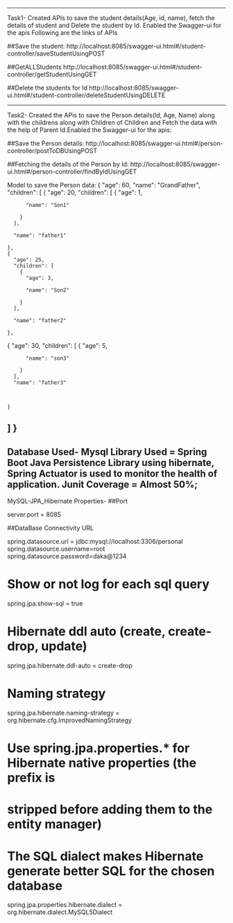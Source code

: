 ----
Task1-
Created APIs to save the student details(Age, id, name), fetch the details of student and Delete the student by Id. Enabled the
Swagger-ui for the apis
Following are the links of APIs

##Save the student:
http://localhost:8085/swagger-ui.html#/student-controller/saveStudentUsingPOST

##GetALLStudents
http://localhost:8085/swagger-ui.html#/student-controller/getStudentUsingGET

##Delete the students for Id
http://localhost:8085/swagger-ui.html#/student-controller/deleteStudentUsingDELETE

--------
Task2-
Created the APis to save the Person details(Id, Age, Name) along with the childrens along with Children of Children and Fetch the data with the help of Parent Id.Enabled the 
Swagger-ui for the apis:

##Save the Person details:
http://localhost:8085/swagger-ui.html#/person-controller/postToDBUsingPOST

##Fetching the details of the Person by Id:
http://localhost:8085/swagger-ui.html#/person-controller/findByIdUsingGET

Model to save the Person data:
{
  "age": 60,
  "name": "GrandFather",
  "children": [
    {
      "age": 20,
      "children": [
        {
          "age": 1,
          
          "name": "Son1"
          
        }
      ],
      
      "name": "father1"
      
    },
    {
      "age": 25,
      "children": [
        {
          "age": 3,
          
          "name": "Son2"
          
        }
      ],
      
      "name": "father2"
      
    },
   {
      "age": 30,
      "children": [
        {
          "age": 5,
          
          "name": "son3"
          
        }
      ],
      "name": "father3"
      
      
      
    }
  ] 
}
----
Database Used- Mysql
Library Used  = Spring Boot Java Persistence Library using hibernate, Spring Actuator is used to monitor the health of application.
Junit Coverage = Almost 50%;
-----
MySQL-JPA_Hibernate Properties-
##Port

server.port = 8085

##DataBase Connectivity URL

spring.datasource.url = jdbc:mysql://localhost:3306/personal
spring.datasource.username=root
spring.datasource.password=daka@1234

# Show or not log for each sql query
spring.jpa.show-sql = true

# Hibernate ddl auto (create, create-drop, update)
spring.jpa.hibernate.ddl-auto = create-drop

# Naming strategy
spring.jpa.hibernate.naming-strategy = org.hibernate.cfg.ImprovedNamingStrategy

# Use spring.jpa.properties.* for Hibernate native properties (the prefix is
# stripped before adding them to the entity manager)

# The SQL dialect makes Hibernate generate better SQL for the chosen database
spring.jpa.properties.hibernate.dialect = org.hibernate.dialect.MySQL5Dialect






